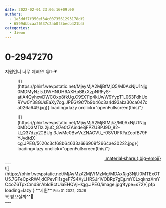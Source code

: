 ```yaml
---
date: 2022-02-01 23:06:16+09:00
authors:
  - 1a5ddf7f350ef34c0073561293178df2
  - 6599dbbcaa26237c2ab0f3becb421b45
categories:
  - Jiwon
---
```


# 0-2947270

<div class="post-container" markdown="1">
<div class="content-container md-sidebar__scrollwrap" markdown="1">

지원언니 너무 예뻐요! 😍✨💗
<figure markdown="1">
![](https://phinf.wevpstatic.net/MjAyMjA2MjBfMjQ5/MDAxNjU1Njg0MDMyNzI5.DWHNUH6AXHpBBxXzpNRFyS-atiA4QyhxwDWCOxp8fkUg.C9SX11p4kUwW9YypT1L063FdhUoRYw0Y38GUsEaXy7og.JPEG/96f7b9b46c3a4d93aba30ca047ca026a649.jpg){ loading=lazy onclick="openFullscreen(this)"}
</figure>

<figure markdown="1">
![](https://phinf.wevpstatic.net/MjAyMjA2MjBfMjkz/MDAxNjU1Njg0MDQ3MTIz.2juC_G7e0tZAinde3jFPZUBPJ9D_82-U_Q37dzy2CBUg.3JwMe0BwVuZNAGVU_-0SVUFRPaZcofB79FYJydtdX-cg.JPEG/5020c3cf68b64633a666909f2664ae30222.jpg){ loading=lazy onclick="openFullscreen(this)"}
</figure>


</div>
</div>

<div style="text-align: right;" markdown="1">
<a href="https://weverse.io/fromis9/fanpost/0-2947270" style="text-align: right;">:material-share:{.big-emoji}</a>
</div>
---

<div class="comments-container md-sidebar__scrollwrap" markdown="1">
<div class="comment" markdown="1">
<div class='id-container' markdown="1">
![](https://phinf.wevpstatic.net/MjAyMzA2MjVfMzMg/MDAxNjg3NjU0MTExOTU5.7GFeCpkRW4jdCPevFi1sgeF7S4XyLHRSJr1VOBRp7gEg.mY0LxqknzXmYC4oZ6TpxCmdSnAbldBctUiaEHQVjHkgg.JPEG/image.jpg?type=s72){ pfp loading=lazy }
**<span class="artist">지원</span>** <small>Feb 01 2022, 23:26</small><br>
</div>
<div class='comment-body' markdown="1">
복 받으실껴^^🤍
</div>
</div>
</div>
---
